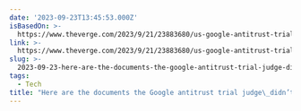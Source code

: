 ```yaml
---
date: '2023-09-23T13:45:53.000Z'
isBasedOn: >-
  https://www.theverge.com/2023/9/21/23883680/us-google-antitrust-trial-amit-mehta-doj-exhibit-documents
link: >-
  https://www.theverge.com/2023/9/21/23883680/us-google-antitrust-trial-amit-mehta-doj-exhibit-documents
slug: >-
  2023-09-23-here-are-the-documents-the-google-antitrust-trial-judge-didnt-want-you-to
tags:
  - Tech
title: "Here are the documents the Google antitrust trial judge\_didn’t\_want you to "
---
```


